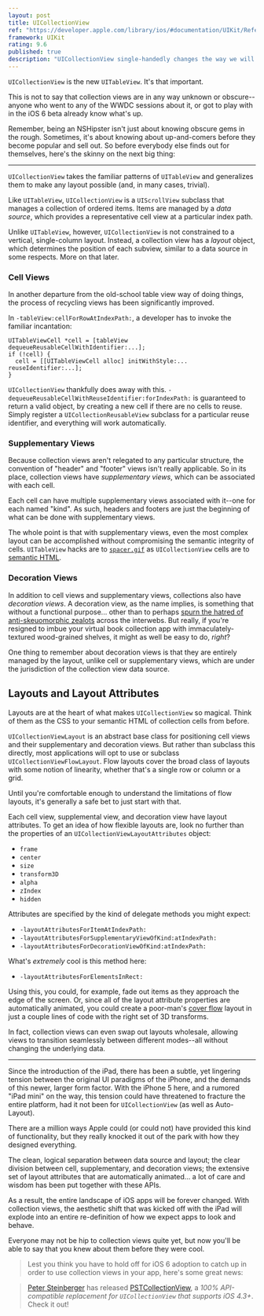 ```yaml
---
layout: post
title: UICollectionView
ref: "https://developer.apple.com/library/ios/#documentation/UIKit/Reference/UICollectionView_class/Reference/Reference.html#//apple_ref/doc/uid/TP40012177"
framework: UIKit
rating: 9.6
published: true
description: "UICollectionView single-handedly changes the way we will design and develop iOS apps from here on out. This is not to say that collection views are in any way unknown or obscure. But being an NSHipster isn't just about knowing obscure gems in the rough. Sometimes, it's about knowing about up-and-comers before they become popular and sell out."
---
```


`UICollectionView` is the new `UITableView`. It's that important.

This is not to say that collection views are in any way unknown or obscure--anyone who went to any of the WWDC sessions about it, or got to play with in the iOS 6 beta already know what's up. 

Remember, being an NSHipster isn't just about knowing obscure gems in the rough. Sometimes, it's about knowing about up-and-comers before they become popular and sell out. So before everybody else finds out for themselves, here's the skinny on the next big thing:

---

`UICollectionView` takes the familiar patterns of `UITableView` and generalizes them to make any layout possible (and, in many cases, trivial).

Like `UITableView`, `UICollectionView` is a `UIScrollView` subclass that manages a collection of ordered items. Items are managed by a _data source_, which provides a representative cell view at a particular index path.

Unlike `UITableView`, however, `UICollectionView` is not constrained to a vertical, single-column layout. Instead, a collection view has a _layout_ object, which determines the position of each subview, similar to a data source in some respects. More on that later.

### Cell Views

In another departure from the old-school table view way of doing things, the process of recycling views has been significantly improved. 

In `-tableView:cellForRowAtIndexPath:`, a developer has to invoke the familiar incantation:

    UITableViewCell *cell = [tableView dequeueReusableCellWithIdentifier:...];
    if (!cell) {
      cell = [[UITableViewCell alloc] initWithStyle:... reuseIdentifier:...];
    }

`UICollectionView` thankfully does away with this. `-dequeueReusableCellWithReuseIdentifier:forIndexPath:` is guaranteed to return a valid object, by creating a new cell if there are no cells to reuse. Simply register a `UICollectionReusableView` subclass for a particular reuse identifier, and everything will work automatically.

### Supplementary Views

Because collection views aren't relegated to any particular structure, the convention of "header" and "footer" views isn't really applicable. So in its place, collection views have _supplementary views_, which can be associated with each cell.

Each cell can have multiple supplementary views associated with it--one for each named "kind". As such, headers and footers are just the beginning of what can be done with supplementary views. 

The whole point is that with supplementary views, even the most complex layout can be accomplished without compromising the semantic integrity of cells. `UITableView` hacks are to [`spacer.gif`](http://en.wikipedia.org/wiki/Spacer_GIF) as `UICollectionView` cells are to [semantic HTML](http://en.wikipedia.org/wiki/Semantic_HTML).

### Decoration Views

In addition to cell views and supplementary views, collections also have _decoration views_. A decoration view, as the name implies, is something that without a functional purpose... other than to perhaps [spurn the hatred of anti-skeuomorphic zealots](http://skeu.it) across the interwebs. But really, if you're resigned to imbue your virtual book collection app with immaculately-textured wood-grained shelves, it might as well be easy to do, _right_?

One thing to remember about decoration views is that they are entirely managed by the layout, unlike cell or supplementary views, which are under the jurisdiction of the collection view data source.

## Layouts and Layout Attributes

Layouts are at the heart of what makes `UICollectionView` so magical. Think of them as the CSS to your semantic HTML of collection cells from before.

`UICollectionViewLayout` is an abstract base class for positioning cell views and their supplementary and decoration views. But rather than subclass this directly, most applications will opt to use or subclass `UICollectionViewFlowLayout`. Flow layouts cover the broad class of layouts with some notion of linearity, whether that's a single row or column or a grid. 

Until you're comfortable enough to understand the limitations of flow layouts, it's generally a safe bet to just start with that. 

Each cell view, supplemental view, and decoration view have layout attributes. To get an idea of how flexible layouts are, look no further than the properties of an `UICollectionViewLayoutAttributes` object:

- `frame`
- `center`  
- `size`
- `transform3D`
- `alpha`
- `zIndex`
- `hidden`

Attributes are specified by the kind of delegate methods you might expect:

- `-layoutAttributesForItemAtIndexPath:`
- `-layoutAttributesForSupplementaryViewOfKind:atIndexPath:`
- `-layoutAttributesForDecorationViewOfKind:atIndexPath:`

What's _extremely_ cool is this method here:

- `-layoutAttributesForElementsInRect:`

Using this, you could, for example, fade out items as they approach the edge of the screen. Or, since all of the layout attribute properties are automatically animated, you could create a poor-man's [cover flow](http://en.wikipedia.org/wiki/Cover_Flow) layout in just a couple lines of code with the right set of 3D transforms.

In fact, collection views can even swap out layouts wholesale, allowing views to transition seamlessly between different modes--all without changing the underlying data.

---

Since the introduction of the iPad, there has been a subtle, yet lingering tension between the original UI paradigms of the iPhone, and the demands of this newer, larger form factor. With the iPhone 5 here, and a rumored "iPad mini" on the way, this tension could have threatened to fracture the entire platform, had it not been for `UICollectionView` (as well as Auto-Layout).

There are a million ways Apple could (or could not) have provided this kind of functionality, but they really knocked it out of the park with how they designed everything.

The clean, logical separation between data source and layout; the clear division between cell, supplementary, and decoration views; the extensive set of layout attributes that are automatically animated... a lot of care and wisdom has been put together with these APIs. 

As a result, the entire landscape of iOS apps will be forever changed. With collection views, the aesthetic shift that was kicked off with the iPad will explode into an entire re-definition of how we expect apps to look and behave.

Everyone may not be hip to collection views quite yet, but now you'll be able to say that you knew about them before they were cool.

> Lest you think you have to hold off for iOS 6 adoption to catch up in order to use collection views in your app, here's some great news:

> [Peter Steinberger](https://github.com/steipete) has released [PSTCollectionView](https://github.com/steipete/PSTCollectionView), a _100% API-compatible replacement for `UICollectionView` that supports iOS 4.3+_. Check it out!
